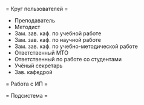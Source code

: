 
= Круг пользователей =

* Преподаватель
* Методист
* Зам. зав. каф. по учебной работе
* Зам. зав. каф. по научной работе
* Зам. зав. каф. по учебно-методической работе
* Ответственный МТО
* Ответственный по работе со студентами
* Учёный секретарь
* Зав. кафедрой


= Работа с ИП =


= Подсистема =
